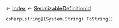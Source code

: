 ← [Index](Api-Index) ← [SerializableDefinitionId](VRage.ObjectBuilders.SerializableDefinitionId)

```csharp[string](System.String) ToString()```